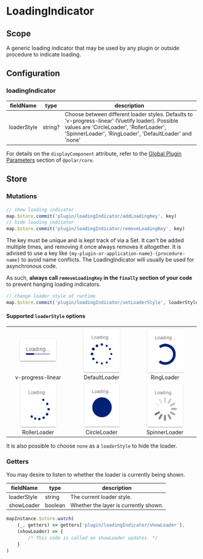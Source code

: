 # LoadingIndicator

## Scope

A generic loading indicator that may be used by any plugin or outside procedure to indicate loading.

## Configuration

### loadingIndicator

| fieldName  | type | description |
| - | - | - |
| loaderStyle | string? | Choose between different loader styles. Defaults to 'v-progress-linear' (Vuetify loader). Possible values are 'CircleLoader', 'RollerLoader', 'SpinnerLoader', 'RingLoader', 'DefaultLoader' and 'none'  |

For details on the `displayComponent` attribute, refer to the [Global Plugin Parameters](../../core/README.md#global-plugin-parameters) section of `@polar/core`.

## Store

### Mutations

```js
// show loading indicator
map.$store.commit('plugin/loadingIndicator/addLoadingKey', key)
// hide loading indicator
map.$store.commit('plugin/loadingIndicator/removeLoadingKey', key)
```

The key must be unique and is kept track of via a Set. It can't be added multiple times, and removing it once always removes it altogether. It is advised to use a key like `{my-plugin-or-application-name}-{procedure-name}` to avoid name conflicts. The LoadingIndicator will usually be used for asynchronous code.

As such, **always call `removeLoadingKey` in the `finally` section of your code** to prevent hanging loading indicators.

```js
// change loader style at runtime
map.$store.commit('plugin/loadingIndicator/setLoaderStyle', loaderStyle)
```
#### Supported `loaderStyle` options

<table align="center">
  <tr align="center">
    <td width="33%" align="center"><img src="./assets/VuetifyLoader.PNG" alt="v-progress-linear" height="120px" style="object-fit: none;"><div>v-progress-linear</div></td>
    <td width="33%" align="center"><img src="./assets/DefaultLoader.PNG" alt="DefaultLoader" height="120px" style="object-fit: contain;"><div>DefaultLoader</div></td>
    <td width="33%" align="center"><img src="./assets/RingLoader.PNG" alt="RingLoader" height="120px" style="object-fit: contain;"><div>RingLoader</div></td>
  </tr>
  <tr align="center">
    <td width="33%" align="center"><img src="./assets/RollerLoader.PNG" alt="RollerLoader" height="120px" style="object-fit: contain;"><div>RollerLoader</div></td>
    <td width="33%" align="center"><img src="./assets/CircleLoader.PNG" alt="CircleLoader" height="120px" style="object-fit: contain;"><div>CircleLoader</div></td>
    <td width="33%" align="center"><img src="./assets/SpinnerLoader.PNG" alt="SpinnerLoader" height="120px" style="object-fit: contain;"><div>SpinnerLoader</div></td>
  </tr>
</table>

It is also possible to choose `none` as a `loaderStyle` to hide the loader.

### Getters

You may desire to listen to whether the loader is currently being shown.

| fieldName | type | description |
| - | - | - |
| loaderStyle | string | The current loader style. |
| showLoader | boolean | Whether the layer is currently shown. |

```js
mapInstance.$store.watch(
    (_, getters) => getters['plugin/loadingIndicator/showLoader'],
    (showLoader) => {
        /* This code is called on showLoader updates. */
    }
)
```
